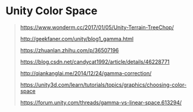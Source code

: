 # Unity Color Space

> <https://www.wonderm.cc/2017/01/05/Unity-Terrain-TreeChop/>
>
> <http://geekfaner.com/unity/blog1_gamma.html>
>
> <https://zhuanlan.zhihu.com/p/36507196>
>
> <https://blog.csdn.net/candycat1992/article/details/46228771>
>
> <http://qiankanglai.me/2014/12/24/gamma-correction/>
>
> <https://unity3d.com/learn/tutorials/topics/graphics/choosing-color-space>
>
> <https://forum.unity.com/threads/gamma-vs-linear-space.613294/>